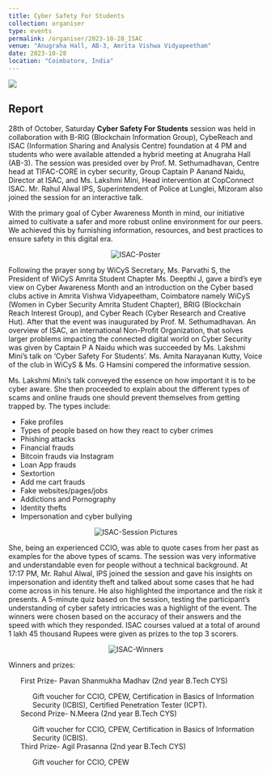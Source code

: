 ```yaml
---
title: Cyber Safety For Students 
collection: organiser
type: events
permalink: /organiser/2023-10-28_ISAC
venue: "Anugraha Hall, AB-3, Amrita Vishwa Vidyapeetham"
date: 2023-10-28
location: "Coimbatore, India"
---
```


![](https://img.shields.io/badge/-Events-blue) 

## Report
28th of October, Saturday **Cyber Safety For Students** session was held in collaboration with B-RIG (Blockchain Information Group), 
CybeReach and ISAC (Information Sharing and Analysis Centre) foundation at 4 PM and students who were available attended a hybrid 
meeting at Anugraha Hall (AB-3). The session was presided over by Prof. M. Sethumadhavan, Centre head at TIFAC-CORE in cyber security, 
Group Captain P Aanand Naidu, Director at ISAC, and Ms. Lakshmi Mini, Head intervention at CopConnect ISAC.
Mr. Rahul Alwal IPS, Superintendent of Police at Lunglei, Mizoram also joined the session for an interactive talk. 

With the primary goal of Cyber Awareness Month in mind, our initiative aimed to cultivate a safer and more robust online environment for our peers.
We achieved this by furnishing information, resources, and best practices to ensure safety in this digital era.

<p align='center'>
<img src="../images/ISAC_2023_Poster.png" alt="ISAC-Poster" >
</p>
Following the prayer song by WiCyS Secretary, Ms. Parvathi S, the President of WiCyS Amrita Student Chapter Ms. Deepthi J, gave a bird’s eye view
on Cyber Awareness Month and an introduction on the Cyber based clubs active in Amrita Vishwa Vidyapeetham, Coimbatore namely 
WiCyS (Women in Cyber Security Amrita Student Chapter), BRIG (Blockchain Reach Interest Group), and Cyber Reach (Cyber Research and Creative Hut). 
After that the event was inaugurated by Prof. M. Sethumadhavan. An overview of ISAC, an international Non-Profit Organization, that solves larger
problems impacting the connected digital world on Cyber Security was given by Captain P A Naidu which was succeeded by Ms. Lakshmi Mini’s talk
on ‘Cyber Safety For Students’. Ms. Amita Narayanan Kutty, Voice of the club in WiCyS & Ms. G Hamsini compered the informative session.

Ms. Lakshmi Mini’s talk conveyed the essence on how important it is to be cyber aware. She then proceeded to explain about the different types of 
scams and online frauds one should prevent themselves from getting trapped by. The types include:
<ul>
  <li>Fake profiles</li>
  <li>Types of people based on how they react to cyber crimes</li>
  <li>Phishing attacks </li>
  <li>Financial frauds</li>
  <li>Bitcoin frauds via Instagram </li>
  <li>Loan App frauds</li>
  <li>Sextortion</li>
  <li>Add me cart frauds</li>
  <li>Fake websites/pages/jobs</li>
  <li>Addictions and Pornography</li>
  <li>Identity thefts </li>
  <li>Impersonation and cyber bullying</li>
</ul>
<p align='center'>
<img src="../images/ISAC_2023_SP.png" alt="ISAC-Session Pictures" >
</p>
She, being an experienced CCIO, was able to quote cases from her past as examples for the above types of scams. The session was very 
informative and understandable even for people without a technical background.
At 17:17 PM, Mr. Rahul Alwal, IPS joined the session and gave his insights on impersonation and identity theft and talked about some
cases that he had come across in his tenure. He also highlighted the importance and the risk it presents.
A 5-minute quiz based on the session, testing the participant’s understanding of cyber safety intricacies was a highlight of the event. 
The winners were chosen based on the accuracy of their answers and the speed with which they responded. ISAC courses valued at a total 
of around 1 lakh 45 thousand Rupees were given as prizes to the top 3 scorers.
<p align='center'>
<img src="../images/ISAC_2023_Winners.png" alt="ISAC-Winners" >
</p>
Winners and prizes:
<ul>
<l1> First Prize- Pavan Shanmukha Madhav (2nd year B.Tech CYS)</l1>
<ul><l1>Gift voucher for CCIO, CPEW, Certification in Basics of Information Security (ICBIS), Certified Penetration Tester (ICPT).</l1></ul>
<l1>Second Prize- N.Meera (2nd year B.Tech CYS)</l1>
<ul><l1>Gift voucher for CCIO, CPEW, Certification in Basics of Information Security (ICBIS).</l1></ul>
<l1>Third Prize- Agil Prasanna (2nd year B.Tech CYS)</l1>
<ul><l1>Gift voucher for CCIO, CPEW</l1></ul></ul>
